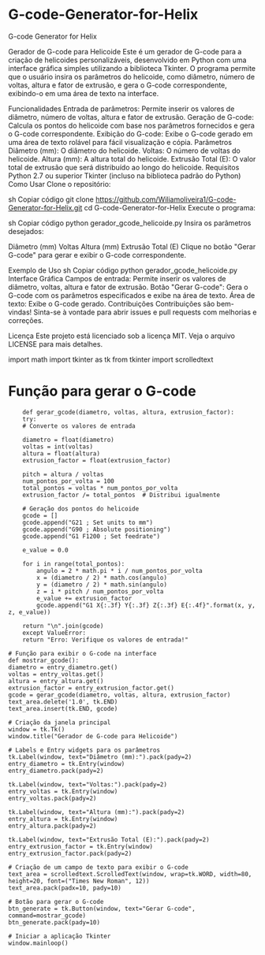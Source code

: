 # G-code-Generator-for-Helix
G-code Generator for Helix

Gerador de G-code para Helicoide
Este é um gerador de G-code para a criação de helicoides personalizáveis, desenvolvido em Python com uma interface gráfica simples utilizando a biblioteca Tkinter. O programa permite que o usuário insira os parâmetros do helicoide, como diâmetro, número de voltas, altura e fator de extrusão, e gera o G-code correspondente, exibindo-o em uma área de texto na interface.

Funcionalidades
Entrada de parâmetros: Permite inserir os valores de diâmetro, número de voltas, altura e fator de extrusão.
Geração de G-code: Calcula os pontos do helicoide com base nos parâmetros fornecidos e gera o G-code correspondente.
Exibição do G-code: Exibe o G-code gerado em uma área de texto rolável para fácil visualização e cópia.
Parâmetros
Diâmetro (mm): O diâmetro do helicoide.
Voltas: O número de voltas do helicoide.
Altura (mm): A altura total do helicoide.
Extrusão Total (E): O valor total de extrusão que será distribuído ao longo do helicoide.
Requisitos
Python 2.7 ou superior
Tkinter (incluso na biblioteca padrão do Python)
Como Usar
Clone o repositório:

sh
Copiar código
git clone https://github.com/Wiliamoliveira1/G-code-Generator-for-Helix.git
cd G-code-Generator-for-Helix
Execute o programa:

sh
Copiar código
python gerador_gcode_helicoide.py
Insira os parâmetros desejados:

Diâmetro (mm)
Voltas
Altura (mm)
Extrusão Total (E)
Clique no botão "Gerar G-code" para gerar e exibir o G-code correspondente.

Exemplo de Uso
sh
Copiar código
python gerador_gcode_helicoide.py
Interface Gráfica
Campos de entrada: Permite inserir os valores de diâmetro, voltas, altura e fator de extrusão.
Botão "Gerar G-code": Gera o G-code com os parâmetros especificados e exibe na área de texto.
Área de texto: Exibe o G-code gerado.
Contribuições
Contribuições são bem-vindas! Sinta-se à vontade para abrir issues e pull requests com melhorias e correções.

Licença
Este projeto está licenciado sob a licença MIT. Veja o arquivo LICENSE para mais detalhes.

    
import math
import tkinter as tk
from tkinter import scrolledtext

# Função para gerar o G-code
        def gerar_gcode(diametro, voltas, altura, extrusion_factor):
        try:
        # Converte os valores de entrada
        
        diametro = float(diametro)
        voltas = int(voltas)
        altura = float(altura)
        extrusion_factor = float(extrusion_factor)
        
        pitch = altura / voltas
        num_pontos_por_volta = 100
        total_pontos = voltas * num_pontos_por_volta
        extrusion_factor /= total_pontos  # Distribui igualmente

        # Geração dos pontos do helicoide
        gcode = []
        gcode.append("G21 ; Set units to mm")
        gcode.append("G90 ; Absolute positioning")
        gcode.append("G1 F1200 ; Set feedrate")

        e_value = 0.0

        for i in range(total_pontos):
            angulo = 2 * math.pi * i / num_pontos_por_volta
            x = (diametro / 2) * math.cos(angulo)
            y = (diametro / 2) * math.sin(angulo)
            z = i * pitch / num_pontos_por_volta
            e_value += extrusion_factor
            gcode.append("G1 X{:.3f} Y{:.3f} Z{:.3f} E{:.4f}".format(x, y, z, e_value))
        
        return "\n".join(gcode)
        except ValueError:
        return "Erro: Verifique os valores de entrada!"

    # Função para exibir o G-code na interface
    def mostrar_gcode():
    diametro = entry_diametro.get()
    voltas = entry_voltas.get()
    altura = entry_altura.get()
    extrusion_factor = entry_extrusion_factor.get()
    gcode = gerar_gcode(diametro, voltas, altura, extrusion_factor)
    text_area.delete('1.0', tk.END)
    text_area.insert(tk.END, gcode)

    # Criação da janela principal
    window = tk.Tk()
    window.title("Gerador de G-code para Helicoide")

    # Labels e Entry widgets para os parâmetros
    tk.Label(window, text="Diâmetro (mm):").pack(pady=2)
    entry_diametro = tk.Entry(window)
    entry_diametro.pack(pady=2)

    tk.Label(window, text="Voltas:").pack(pady=2)
    entry_voltas = tk.Entry(window)
    entry_voltas.pack(pady=2)

    tk.Label(window, text="Altura (mm):").pack(pady=2)
    entry_altura = tk.Entry(window)
    entry_altura.pack(pady=2)

    tk.Label(window, text="Extrusão Total (E):").pack(pady=2)
    entry_extrusion_factor = tk.Entry(window)
    entry_extrusion_factor.pack(pady=2)

    # Criação de um campo de texto para exibir o G-code
    text_area = scrolledtext.ScrolledText(window, wrap=tk.WORD, width=80, height=20, font=("Times New Roman", 12))
    text_area.pack(padx=10, pady=10)

    # Botão para gerar o G-code
    btn_generate = tk.Button(window, text="Gerar G-code", command=mostrar_gcode)
    btn_generate.pack(pady=10)

    # Iniciar a aplicação Tkinter
    window.mainloop()
